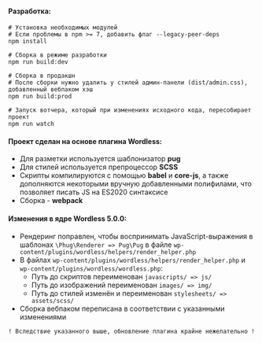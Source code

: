 #### Разработка:
```shell script
# Установка необходимых модулей
# Если проблемы в npm >= 7, добавить флаг --legacy-peer-deps
npm install

# Сборка в режиме разработки
npm run build:dev

# Сборка в продакшн
# После сборки нужно удалить у стилей админ-панели (dist/admin.css), добавленный вебпаком хэш
npm run build:prod

# Запуск вотчера, который при изменениях исходного кода, пересобирает проект
npm run watch
```

#### Проект сделан на основе плагина Wordless:
- Для разметки используется шаблонизатор **pug**
- Для стилей используется препроцессор **SCSS**
- Скрипты компилируются с помощью **babel** и **core-js**, а также дополняются некоторыми вручную добавленными полифилами, что позволяет писать JS на ES2020 синтаксисе
- Сборка - **webpack**

#### Изменения в ядре Wordless 5.0.0:
- Рендеринг поправлен, чтобы воспринимать JavaScript-выражения в шаблонах `\Phug\Renderer => Pug\Pug` в файле `wp-content/plugins/wordless/helpers/render_helper.php`
- В файлах `wp-content/plugins/wordless/helpers/render_helper.php` и `wp-content/plugins/wordless/wordless.php`:
    - Путь до скриптов переименован `javascripts/ => js/`
    - Путь до изображений переименован `images/ => img/`
    - Путь до стилей изменён и переименован `stylesheets/ => assets/scss/`
- Сборка вебпаком переписана в соответствии с указанными изменениями

```
! Вследствие указанного выше, обновление плагина крайне нежелательно !
```
